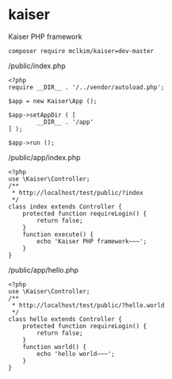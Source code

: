 # kaiser
Kaiser PHP framework

```
composer require mclkim/kaiser=dev-master
```

<Application Folder>/public/index.php
``` public/index.php
<?php
require __DIR__ . '/../vendor/autoload.php';

$app = new Kaiser\App ();

$app->setAppDir ( [ 
		__DIR__ . '/app' 
] );

$app->run ();
```


<Application Folder>/public/app/index.php
``` public/app/index.php
<?php
use \Kaiser\Controller;
/**
 * http://localhost/test/public/?index
 */
class index extends Controller {
	protected function requireLogin() {
		return false;
	}
	function execute() {
		echo 'Kaiser PHP framework~~~';
	}
}
```

<Application Folder>/public/app/hello.php
``` public/app/hello.php
<?php
use \Kaiser\Controller;
/**
 * http://localhost/test/public/?hello.world
 */
class hello extends Controller {
	protected function requireLogin() {
		return false;
	}
	function world() {
		echo 'hello world~~~';
	}
}
```